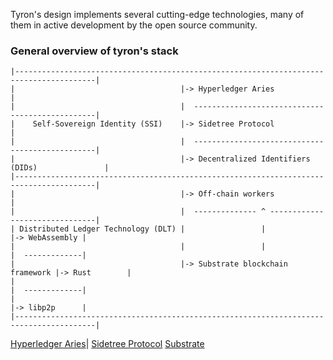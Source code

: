 Tyron's design implements several cutting-edge technologies, many of them in active development by the open source community.

### General overview of tyron's stack
```
|----------------------------------------------------------------------------------------|
|                                     |-> Hyperledger Aries                              |
|                                     |  ------------------------------------------------|
|    Self-Sovereign Identity (SSI)    |-> Sidetree Protocol                              |
|                                     |  ------------------------------------------------|
|                                     |-> Decentralized Identifiers (DIDs)               |
|----------------------------------------------------------------------------------------|      
|                                     |-> Off-chain workers                              |
|                                     |  -------------- ^ -------------------------------|
| Distributed Ledger Technology (DLT) |                 |                |-> WebAssembly |
|                                     |                 |                |  -------------|
|                                     |-> Substrate blockchain framework |-> Rust        |
|                                                                        |  -------------|
|                                                                        |-> libp2p      |
|----------------------------------------------------------------------------------------|

```

[Hyperledger Aries](https://github.com/hyperledger/aries)|
[Sidetree Protocol](https://github.com/decentralized-identity/sidetree/blob/master/docs/protocol.md)
[Substrate](https://substrate.dev)
